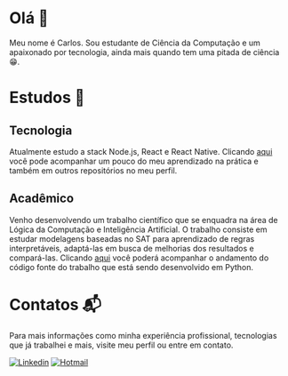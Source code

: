 # Olá  :wave:
Meu nome é Carlos. Sou estudante de Ciência da Computação e um apaixonado por tecnologia, ainda mais quando tem uma pitada de ciência 😁.

# Estudos :book:
## Tecnologia
Atualmente estudo a stack Node.js, React e React Native. Clicando [aqui](https://github.com/cacajr/Estudando-Stack) você pode acompanhar um pouco do meu aprendizado na prática e também em outros repositórios no meu perfil.

## Acadêmico
Venho desenvolvendo um trabalho científico que se enquadra na área de Lógica da Computação e Inteligência Artificial. O trabalho consiste em estudar modelagens baseadas no SAT para aprendizado de regras interpretáveis, adaptá-las em busca de melhorias dos resultados e compará-las. Clicando [aqui](https://github.com/cacajr/Abordagens-Para-Aprendizado-de-Regras-de-Classificacao-Interpretavel) você poderá acompanhar o andamento do código fonte do trabalho que está sendo desenvolvido em Python.

# Contatos :mailbox_with_mail:
Para mais informações como minha experiência profissional, tecnologias que já trabalhei e mais, visite meu perfil ou entre em contato.

[![Linkedin](https://img.shields.io/badge/-Carlos%20Júnior-0077b5?style=flat&logo=Linkedin&logoColor=white&link=https://https://www.linkedin.com/in/carlos-j%C3%BAnior-b6318a193/)](https://www.linkedin.com/in/carlos-j%C3%BAnior-b6318a193/) [![Hotmail](https://img.shields.io/badge/-realcarlos7@hotmail.com-0078d4?style=flat&logo=Microsoft%20Outlook&logoColor=white&link=mailto:realcarlos7@hotmail.com)](mailto:realcarlos7@hotmail.com)
